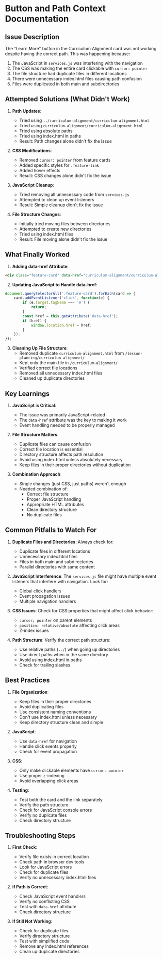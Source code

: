 # Button and Path Context Documentation

## Issue Description
The "Learn More" button in the Curriculum Alignment card was not working despite having the correct path. This was happening because:

1. The JavaScript in `services.js` was interfering with the navigation
2. The CSS was making the entire card clickable with `cursor: pointer`
3. The file structure had duplicate files in different locations
4. There were unnecessary index.html files causing path confusion
5. Files were duplicated in both main and subdirectories

## Attempted Solutions (What Didn't Work)

1. **Path Updates**:
   - Tried using `../curriculum-alignment/curriculum-alignment.html`
   - Tried using `curriculum-alignment/curriculum-alignment.html`
   - Tried using absolute paths
   - Tried using index.html in paths
   - Result: Path changes alone didn't fix the issue

2. **CSS Modifications**:
   - Removed `cursor: pointer` from feature cards
   - Added specific styles for `.feature-link`
   - Added hover effects
   - Result: CSS changes alone didn't fix the issue

3. **JavaScript Cleanup**:
   - Tried removing all unnecessary code from `services.js`
   - Attempted to clean up event listeners
   - Result: Simple cleanup didn't fix the issue

4. **File Structure Changes**:
   - Initially tried moving files between directories
   - Attempted to create new directories
   - Tried using index.html files
   - Result: File moving alone didn't fix the issue

## What Finally Worked

1. **Adding data-href Attribute**:
```html
<div class="feature-card" data-href="curriculum-alignment/curriculum-alignment.html">
```

2. **Updating JavaScript to Handle data-href**:
```javascript
document.querySelectorAll('.feature-card').forEach(card => {
    card.addEventListener('click', function(e) {
        if (e.target.tagName === 'A') {
            return;
        }
        const href = this.getAttribute('data-href');
        if (href) {
            window.location.href = href;
        }
    });
});
```

3. **Cleaning Up File Structure**:
   - Removed duplicate `curriculum-alignment.html` from `/lesson-planning/curriculum-alignment/`
   - Kept only the main file in `/curriculum-alignment/`
   - Verified correct file locations
   - Removed all unnecessary index.html files
   - Cleaned up duplicate directories

## Key Learnings

1. **JavaScript is Critical**:
   - The issue was primarily JavaScript-related
   - The `data-href` attribute was the key to making it work
   - Event handling needed to be properly managed

2. **File Structure Matters**:
   - Duplicate files can cause confusion
   - Correct file location is essential
   - Directory structure affects path resolution
   - Avoid using index.html unless absolutely necessary
   - Keep files in their proper directories without duplication

3. **Combination Approach**:
   - Single changes (just CSS, just paths) weren't enough
   - Needed combination of:
     - Correct file structure
     - Proper JavaScript handling
     - Appropriate HTML attributes
     - Clean directory structure
     - No duplicate files

## Common Pitfalls to Watch For

1. **Duplicate Files and Directories**: Always check for:
   - Duplicate files in different locations
   - Unnecessary index.html files
   - Files in both main and subdirectories
   - Parallel directories with same content

2. **JavaScript Interference**: The `services.js` file might have multiple event listeners that interfere with navigation. Look for:
   - Global click handlers
   - Event propagation issues
   - Multiple navigation handlers

3. **CSS Issues**: Check for CSS properties that might affect click behavior:
   - `cursor: pointer` on parent elements
   - `position: relative/absolute` affecting click areas
   - Z-index issues

4. **Path Structure**: Verify the correct path structure:
   - Use relative paths (`../`) when going up directories
   - Use direct paths when in the same directory
   - Avoid using index.html in paths
   - Check for trailing slashes

## Best Practices

1. **File Organization**:
   - Keep files in their proper directories
   - Avoid duplicating files
   - Use consistent naming conventions
   - Don't use index.html unless necessary
   - Keep directory structure clean and simple

2. **JavaScript**:
   - Use `data-href` for navigation
   - Handle click events properly
   - Check for event propagation

3. **CSS**:
   - Only make clickable elements have `cursor: pointer`
   - Use proper z-indexing
   - Avoid overlapping click areas

4. **Testing**:
   - Test both the card and the link separately
   - Verify the path structure
   - Check for JavaScript console errors
   - Verify no duplicate files
   - Check directory structure

## Troubleshooting Steps

1. **First Check**:
   - Verify file exists in correct location
   - Check path in browser dev tools
   - Look for JavaScript errors
   - Check for duplicate files
   - Verify no unnecessary index.html files

2. **If Path is Correct**:
   - Check JavaScript event handlers
   - Verify no conflicting CSS
   - Test with `data-href` attribute
   - Check directory structure

3. **If Still Not Working**:
   - Check for duplicate files
   - Verify directory structure
   - Test with simplified code
   - Remove any index.html references
   - Clean up duplicate directories 